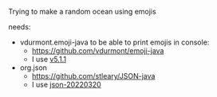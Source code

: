 Trying to make a random ocean using emojis

needs: 
- vdurmont.emoji-java to be able to print emojis in console:
    - https://github.com/vdurmont/emoji-java
    - I use [v5.1.1](https://github.com/vdurmont/emoji-java/releases/tag/v5.1.1)
- org.json
    - https://github.com/stleary/JSON-java
    - I use [json-20220320](https://mvnrepository.com/artifact/org.json/json/20220320)
